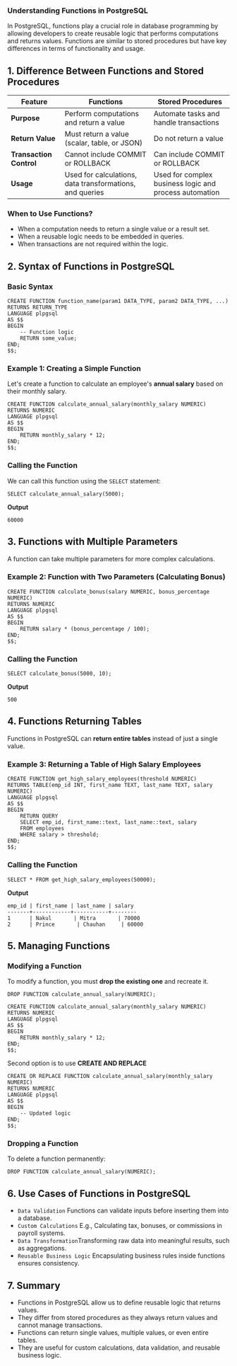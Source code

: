 ### Understanding Functions in PostgreSQL
In PostgreSQL, functions play a crucial role in database programming by allowing developers to create reusable logic that performs computations and returns values. Functions are similar to stored procedures but have key differences in terms of functionality and usage.

## 1. Difference Between Functions and Stored Procedures

| Feature               | Functions | Stored Procedures |
|----------------------|-----------|------------------|
| **Purpose**          | Perform computations and return a value | Automate tasks and handle transactions |
| **Return Value**     | Must return a value (scalar, table, or JSON) | Do not return a value |
| **Transaction Control** | Cannot include COMMIT or ROLLBACK | Can include COMMIT or ROLLBACK |
| **Usage**           | Used for calculations, data transformations, and queries | Used for complex business logic and process automation |

### When to Use Functions?
* When a computation needs to return a single value or a result set.
* When a reusable logic needs to be embedded in queries.
* When transactions are not required within the logic.

## 2. Syntax of Functions in PostgreSQL

### Basic Syntax
```
CREATE FUNCTION function_name(param1 DATA_TYPE, param2 DATA_TYPE, ...)
RETURNS RETURN_TYPE
LANGUAGE plpgsql
AS $$
BEGIN
    -- Function logic
    RETURN some_value;
END;
$$;
```

### Example 1: Creating a Simple Function
Let's create a function to calculate an employee's **annual salary** based on their monthly salary.  
```
CREATE FUNCTION calculate_annual_salary(monthly_salary NUMERIC)
RETURNS NUMERIC
LANGUAGE plpgsql
AS $$
BEGIN
    RETURN monthly_salary * 12;
END;
$$;
```

### Calling the Function
We can call this function using the `SELECT` statement:  
```
SELECT calculate_annual_salary(5000);
```
**Output**  
```
60000
```

## 3. Functions with Multiple Parameters
A function can take multiple parameters for more complex calculations.  

### Example 2: Function with Two Parameters (Calculating Bonus)
```
CREATE FUNCTION calculate_bonus(salary NUMERIC, bonus_percentage NUMERIC)
RETURNS NUMERIC
LANGUAGE plpgsql
AS $$
BEGIN
    RETURN salary * (bonus_percentage / 100);
END;
$$;
```

### Calling the Function 
```
SELECT calculate_bonus(5000, 10);
```
**Output**  
```
500
```

## 4. Functions Returning Tables

Functions in PostgreSQL can **return entire tables** instead of just a single value.  

### Example 3: Returning a Table of High Salary Employees
```
CREATE FUNCTION get_high_salary_employees(threshold NUMERIC)
RETURNS TABLE(emp_id INT, first_name TEXT, last_name TEXT, salary NUMERIC)
LANGUAGE plpgsql
AS $$
BEGIN
    RETURN QUERY 
    SELECT emp_id, first_name::text, last_name::text, salary
    FROM employees
    WHERE salary > threshold;
END;
$$;
```

### Calling the Function
```
SELECT * FROM get_high_salary_employees(50000);
```
**Output**  
```
emp_id | first_name | last_name | salary  
-------+------------+-----------+--------  
1      | Nakul       | Mitra       | 70000  
2      | Prince       | Chauhan     | 60000  
```

## 5. Managing Functions

### Modifying a Function
To modify a function, you must **drop the existing one** and recreate it.  
```
DROP FUNCTION calculate_annual_salary(NUMERIC);

CREATE FUNCTION calculate_annual_salary(monthly_salary NUMERIC)
RETURNS NUMERIC
LANGUAGE plpgsql
AS $$
BEGIN
    RETURN monthly_salary * 12;
END;
$$;
```

Second option is to use **CREATE AND REPLACE**
```
CREATE OR REPLACE FUNCTION calculate_annual_salary(monthly_salary NUMERIC)
RETURNS NUMERIC
LANGUAGE plpgsql
AS $$
BEGIN
    -- Updated logic
END;
$$;
```

### Dropping a Function
To delete a function permanently:  
```
DROP FUNCTION calculate_annual_salary(NUMERIC);
```

## 6. Use Cases of Functions in PostgreSQL
* `Data Validation` Functions can validate inputs before inserting them into a database.
* `Custom Calculations` E.g., Calculating tax, bonuses, or commissions in payroll systems.
* `Data Transformation`Transforming raw data into meaningful results, such as aggregations.
* `Reusable Business Logic` Encapsulating business rules inside functions ensures consistency.

## 7. Summary  
* Functions in PostgreSQL allow us to define reusable logic that returns values.  
* They differ from stored procedures as they always return values and cannot manage transactions.  
* Functions can return single values, multiple values, or even entire tables.
* They are useful for custom calculations, data validation, and reusable business logic.